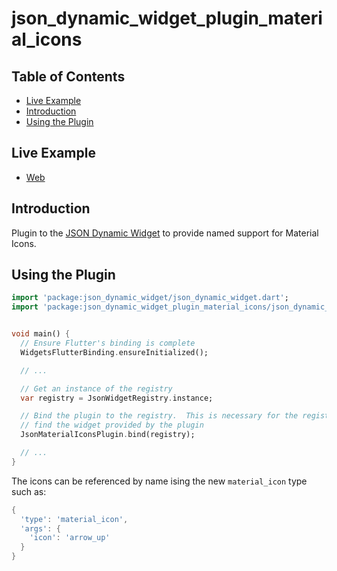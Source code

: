 # json_dynamic_widget_plugin_material_icons

## Table of Contents

* [Live Example](#live-example)
* [Introduction](#introduction)
* [Using the Plugin](#using-the-plugin)


## Live Example

* [Web](https://peiffer-innovations.github.io/json_dynamic_widget_plugin_material_icons/web/index.html#/)


## Introduction

Plugin to the [JSON Dynamic Widget](https://peiffer-innovations.github.io/json_dynamic_widget) to provide named support for Material Icons.


## Using the Plugin

```dart
import 'package:json_dynamic_widget/json_dynamic_widget.dart';
import 'package:json_dynamic_widget_plugin_material_icons/json_dynamic_widget_plugin_material_icons.dart';


void main() {
  // Ensure Flutter's binding is complete
  WidgetsFlutterBinding.ensureInitialized();

  // ...

  // Get an instance of the registry
  var registry = JsonWidgetRegistry.instance;

  // Bind the plugin to the registry.  This is necessary for the registry to
  // find the widget provided by the plugin
  JsonMaterialIconsPlugin.bind(registry);

  // ...
}
```

The icons can be referenced by name ising the new `material_icon` type such as:
```dart
{
  'type': 'material_icon',
  'args': {
    'icon': 'arrow_up'
  }
}
```
